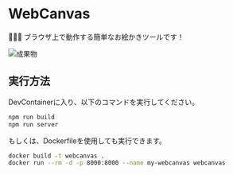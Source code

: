 # WebCanvas

💱💱💱 ブラウザ上で動作する簡単なお絵かきツールです！  

![成果物](./fruit.gif)  

## 実行方法

DevContainerに入り、以下のコマンドを実行してください。  

```bash
npm run build
npm run server
```

もしくは、Dockerfileを使用しても実行できます。  

```bash
docker build -t webcanvas .
docker run --rm -d -p 8000:8000 --name my-webcanvas webcanvas
```
